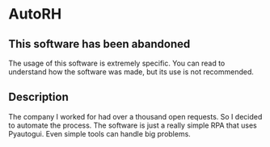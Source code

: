 # AutoRH
## This software has been abandoned
The usage of this software is extremely specific. You can read to understand how the software was made, but its use is not recommended.

## Description
The company I worked for had over a thousand open requests. So I decided to automate the process. The software is just a really simple RPA that uses Pyautogui.
Even simple tools can handle big problems.
